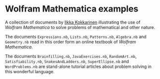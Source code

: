 # Wolfram Mathematica examples

A collection of documents by [Ilkka Kokkarinen](http://scs.ryerson.ca/~ikokkari) illustrating the use of *Wolfram Mathematica* to solve problems of mathematical and other nature.

The documents `Expressions.nb`, `Lists.nb`, `Patterns.nb`, `Algebra.nb` and `Geometry.nb` read in this order form an online textbook of *Wolfram Mathematica*.

The documents `Brainfilling.nb`, `JavaExercises.nb`, `RandomArt.nb`, `Satisfiability.nb`, `SnakesAndLadders.nb`, `SuperEllipse.nb` and `WordProblems.nb` are stand-alone tutorial articles about problem solving in this wonderful language.
